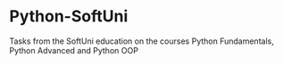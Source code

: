 # Python-SoftUni
Tasks from the SoftUni education on the courses Python Fundamentals, Python Advanced and Python OOP
